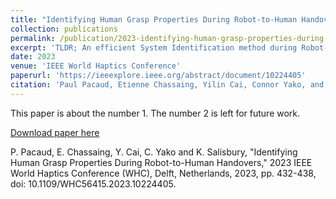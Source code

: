 ```yaml
---
title: "Identifying Human Grasp Properties During Robot-to-Human Handover"
collection: publications
permalink: /publication/2023-identifying-human-grasp-properties-during-robot-to-human-handover
excerpt: 'TLDR; An efficient System Identification method during Robot-to-Human Handover for giving the robot quantitative information that it could use to decide when to safely let go of the object.'
date: 2023
venue: 'IEEE World Haptics Conference'
paperurl: 'https://ieeexplore.ieee.org/abstract/document/10224405'
citation: 'Paul Pacaud, Etienne Chassaing, Yilin Cai, Connor Yako, and Kenneth Salisbury'
---
```

This paper is about the number 1. The number 2 is left for future work.

[Download paper here](http://academicpages.github.io/files/paper1.pdf)

P. Pacaud, E. Chassaing, Y. Cai, C. Yako and K. Salisbury, "Identifying Human Grasp Properties During Robot-to-Human Handovers," 2023 IEEE World Haptics Conference (WHC), Delft, Netherlands, 2023, pp. 432-438, doi: 10.1109/WHC56415.2023.10224405.